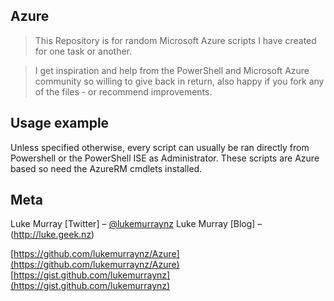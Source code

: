 ## Azure
> This Repository is for random Microsoft Azure scripts I have created for one task or another.

> I get inspiration and help from the PowerShell and Microsoft Azure community so willing to give back in return, also happy if you fork any of the files - or recommend improvements.

## Usage example

Unless specified otherwise, every script can usually be ran directly from Powershell or the PowerShell ISE as Administrator. 
These scripts are Azure based so need the AzureRM cmdlets installed.

## Meta

Luke Murray [Twitter] – [@lukemurraynz](https://twitter.com/lukemurraynz)
Luke Murray [Blog]  – (http://luke.geek.nz)

[https://github.com/lukemurraynz/Azure](https://github.com/lukemurraynz/Azure)
[https://gist.github.com/lukemurraynz](https://gist.github.com/lukemurraynz)
